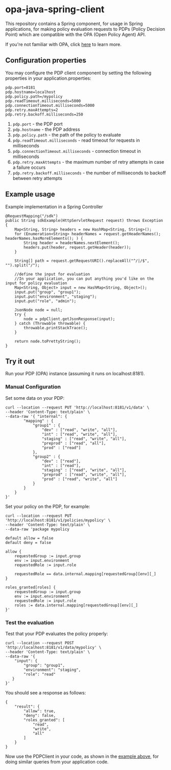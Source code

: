 # opa-java-spring-client

This repository contains a Spring component, for usage in Spring applications, for making policy evaluation requests
to PDPs (Policy Decision Point) which are compatible with the OPA (Open Policy Agent) API. 

If you're not familiar with OPA, click [here](https://www.openpolicyagent.org/) to learn more.

## Configuration properties

You may configure the PDP client component by setting the following properties in your 
application.properties:

    pdp.port=8181
    pdp.hostname=localhost
    pdp.policy.path=/mypolicy
    pdp.readTimeout.milliseconds=5000
    pdp.connectionTimeout.milliseconds=5000
    pdp.retry.maxAttempts=2
    pdp.retry.backoff.milliseconds=250
    
1. ```pdp.port``` - the PDP port
1. ```pdp.hostname``` - the PDP address
1. ```pdp.policy.path``` - the path of the policy to evaluate
1. ```pdp.readTimeout.milliseconds``` - read timeout for requests in milliseconds 
1. ```pdp.connectionTimeout.milliseconds``` - connection timeout in milliseconds
1. ```pdp.retry.maxAttempts``` - the maximum number of retry attempts in case a failure occurs
1. ```pdp.retry.backoff.milliseconds``` - the number of milliseconds to backoff between retry attempts
   
 
## Example usage

<a name="example"></a>
Example implementation in a Spring Controller 

    @RequestMapping("/sdk")
    public String sdkExample(HttpServletRequest request) throws Exception {
        Map<String, String> headers = new HashMap<String, String>();
        for (Enumeration<String> headerNames = request.getHeaderNames(); headerNames.hasMoreElements(); ) {
            String header = headerNames.nextElement();
            headers.put(header, request.getHeader(header));
        }

        String[] path = request.getRequestURI().replaceAll("^/|/$", "").split("/");

        //define the input for evaluation
        //In your application, you can put anything you'd like on the input for policy evaluation
        Map<String, Object> input = new HashMap<String, Object>();
        input.put("group", "group1");
        input.put("environment", "staging");
        input.put("role", "admin");

        JsonNode node = null;
        try {
            node = pdpClient.getJsonResponse(input);
        } catch (Throwable throwable) {
            throwable.printStackTrace();
        }

        return node.toPrettyString();
    }
    
## Try it out

Run your PDP (OPA) instance (assuming it runs on localhost:8181).

### Manual Configuration

Set some data on your PDP:

    curl --location --request PUT 'http://localhost:8181/v1/data' \
    --header 'Content-Type: text/plain' \
    --data-raw '{ "internal": {
            "mapping" : {
                "group1" : {
                    "dev" : ["read", "write", "all"],
                    "int" : ["read", "write", "all"],
                    "staging" : ["read", "write", "all"],
                    "preprod" : ["read", "all"],
                    "prod" : ["read"]
                },
                "group2" : {
                    "dev" : ["read"],
                    "int" : ["read"],
                    "staging" : ["read", "write", "all"],
                    "preprod" : ["read", "write", "all"],
                    "prod" : ["read", "write", "all"]
                }    
            }
        }
    }'

Set your policy on the PDP, for example:

    curl --location --request PUT 'http://localhost:8181/v1/policies/mypolicy' \
    --header 'Content-Type: text/plain' \
    --data-raw 'package mypolicy
    
    default allow = false
    default deny = false
    
    allow {   
        requestedGroup := input.group
        env := input.environment
        requestedRole := input.role
    
        requestedRole == data.internal.mapping[requestedGroup][env][_]
    }
    
    roles_granted[roles] {
        requestedGroup := input.group
        env := input.environment
        requestedRole := input.role
        roles := data.internal.mapping[requestedGroup][env][_]
    }'

### Test the evaluation

Test that your PDP evaluates the policy properly:

    curl --location --request POST 'http://localhost:8181/v1/data/mypolicy' \
    --header 'Content-Type: text/plain' \
    --data-raw '{ 
        "input": {
            "group": "group1",
            "environment": "staging",
            "role": "read"
       }
    }'
    
You should see a response as follows:

    {
        "result": {
            "allow": true,
            "deny": false,
            "roles_granted": [
                "read",
                "write",
                "all"
            ]
        }
    }

Now use the PDPClient in your code, as shown in the [example above](#example), for doing similar queries from your application code.
